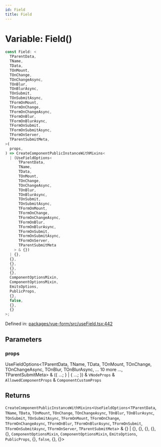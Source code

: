 ```yaml
---
id: Field
title: Field
---
```


<!-- DO NOT EDIT: this page is autogenerated from the type comments -->

# Variable: Field()

```ts
const Field: <
  TParentData,
  TName,
  TData,
  TOnMount,
  TOnChange,
  TOnChangeAsync,
  TOnBlur,
  TOnBlurAsync,
  TOnSubmit,
  TOnSubmitAsync,
  TFormOnMount,
  TFormOnChange,
  TFormOnChangeAsync,
  TFormOnBlur,
  TFormOnBlurAsync,
  TFormOnSubmit,
  TFormOnSubmitAsync,
  TFormOnServer,
  TParentSubmitMeta,
>(
  props,
) => CreateComponentPublicInstanceWithMixins<
  | (UseFieldOptions<
      TParentData,
      TName,
      TData,
      TOnMount,
      TOnChange,
      TOnChangeAsync,
      TOnBlur,
      TOnBlurAsync,
      TOnSubmit,
      TOnSubmitAsync,
      TFormOnMount,
      TFormOnChange,
      TFormOnChangeAsync,
      TFormOnBlur,
      TFormOnBlurAsync,
      TFormOnSubmit,
      TFormOnSubmitAsync,
      TFormOnServer,
      TParentSubmitMeta
    > & {})
  | {},
  {},
  {},
  {},
  {},
  ComponentOptionsMixin,
  ComponentOptionsMixin,
  EmitsOptions,
  PublicProps,
  {},
  false,
  {},
  {}
>;
```

Defined in: [packages/vue-form/src/useField.tsx:442](https://github.com/TanStack/form/blob/main/packages/vue-form/src/useField.tsx#L442)

## Parameters

### props

UseFieldOptions\<TParentData, TName, TData, TOnMount, TOnChange, TOnChangeAsync, TOnBlur, TOnBlurAsync, ... 10 more ..., TParentSubmitMeta\> & (\{ ...; \} \| \{ ...; \}) & `VNodeProps` & `AllowedComponentProps` & `ComponentCustomProps`

## Returns

`CreateComponentPublicInstanceWithMixins`\<`UseFieldOptions`\<`TParentData`, `TName`, `TData`, `TOnMount`, `TOnChange`, `TOnChangeAsync`, `TOnBlur`, `TOnBlurAsync`, `TOnSubmit`, `TOnSubmitAsync`, `TFormOnMount`, `TFormOnChange`, `TFormOnChangeAsync`, `TFormOnBlur`, `TFormOnBlurAsync`, `TFormOnSubmit`, `TFormOnSubmitAsync`, `TFormOnServer`, `TParentSubmitMeta`\> & \{\} \| \{\}, \{\}, \{\}, \{\}, \{\}, `ComponentOptionsMixin`, `ComponentOptionsMixin`, `EmitsOptions`, `PublicProps`, \{\}, `false`, \{\}, \{\}\>
